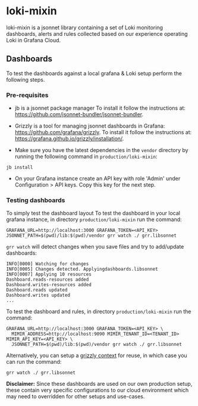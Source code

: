 # loki-mixin

loki-mixin is a jsonnet library containing a set of Loki monitoring dashboards, alerts and rules collected based on our experience operating Loki in Grafana Cloud.

## Dashboards

To test the dashboards against a local grafana & Loki setup perform the following steps.

### Pre-requisites

* jb is a jsonnet package manager
To install it follow the instructions at: https://github.com/jsonnet-bundler/jsonnet-bundler.

* Grizzly is a tool for managing jsonnet dashboards in Grafana: https://github.com/grafana/grizzly.
To install it follow the instructions at: https://grafana.github.io/grizzly/installation/.

* Make sure you have the latest dependencies in the `vendor` directory by running the following command in `production/loki-mixin`:

```shell
jb install
```

* On your Grafana instance create an API key with role 'Admin' under Configuration > API keys.
Copy this key for the next step.

### Testing dashboards

To simply test the dashboard layout
To test the dashboard in your local grafana instance, in directory `production/loki-mixin` run the command:

```shell
GRAFANA_URL=http://localhost:3000 GRAFANA_TOKEN=<API_KEY> JSONNET_PATH=$(pwd)/lib:$(pwd)/vendor grr watch ./ grr.libsonnet
```

`grr watch` will detect changes when you save files and try to add/update dashboards:

```shell
INFO[0000] Watching for changes
INFO[0005] Changes detected. Applyingdashboards.libsonnet
INFO[0007] Applying 10 resources
Dashboard.reads-resources added
Dashboard.writes-resources added
Dashboard.reads updated
Dashboard.writes updated
...
```

To test the dashboard and rules, in directory `production/loki-mixin` run the command:

```shell
GRAFANA_URL=http://localhost:3000 GRAFANA_TOKEN=<API_KEY> \
  MIMIR_ADDRESS=http://localhost:9090 MIMIR_TENANT_ID=<TENANT_ID> MIMIR_API_KEY=<API_KEY> \
  JSONNET_PATH=$(pwd)/lib:$(pwd)/vendor grr watch ./ grr.libsonnet
```

Alternatively, you can setup a [grizzly context](https://grafana.github.io/grizzly/configuration/) for reuse, in which case you can run the command:

```shell
grr watch ./ grr.libsonnet
```

**Disclaimer:** Since these dashboards are used on our own production setup, these contain very specific configurations to our cloud environment which may need to overridden for other setups and use-cases.
